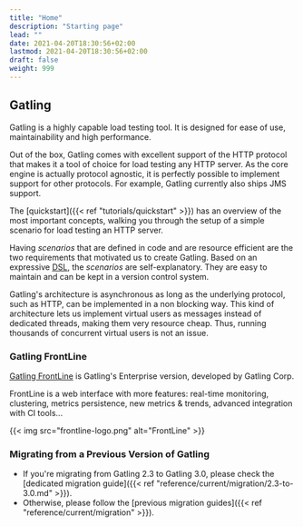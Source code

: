 ```yaml
---
title: "Home"
description: "Starting page"
lead: ""
date: 2021-04-20T18:30:56+02:00
lastmod: 2021-04-20T18:30:56+02:00
draft: false
weight: 999
---
```


## Gatling

Gatling is a highly capable load testing tool.
It is designed for ease of use, maintainability and high performance.


Out of the box, Gatling comes with excellent support of the HTTP protocol that makes it a tool of choice for load testing any HTTP server.
As the core engine is actually protocol agnostic, it is perfectly possible to implement support for other protocols.
For example, Gatling currently also ships JMS support.

The [quickstart]({{< ref "tutorials/quickstart" >}}) has an overview of the most important concepts, walking you through the setup of a simple scenario for load testing an HTTP server.

Having *scenarios* that are defined in code and are resource efficient are the two requirements that motivated us to create Gatling. Based on an expressive [DSL](http://en.wikipedia.org/wiki/Domain-specific_language), the *scenarios* are self-explanatory. They are easy to maintain and can be kept in a version control system.

Gatling's architecture is asynchronous as long as the underlying protocol, such as HTTP, can be implemented in a non blocking way. This kind of architecture lets us implement virtual users as messages instead of dedicated threads, making them very resource cheap. Thus, running thousands of concurrent virtual users is not an issue.

### Gatling FrontLine

[Gatling FrontLine](https://gatling.io/gatling-frontline/) is Gatling's Enterprise version, developed by Gatling Corp.

FrontLine is a web interface with more features: real-time monitoring, clustering, metrics persistence, new metrics & trends, advanced integration with CI tools...

{{< img src="frontline-logo.png" alt="FrontLine" >}}

### Migrating from a Previous Version of Gatling

* If you're migrating from Gatling 2.3 to Gatling 3.0, please check the [dedicated migration guide]({{< ref "reference/current/migration/2.3-to-3.0.md" >}}).
* Otherwise, please follow the [previous migration guides]({{< ref "reference/current/migration" >}}).
